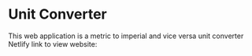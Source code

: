# Unit Converter

This web application is a metric to imperial and vice versa unit converter 
Netlify link to view website: 
